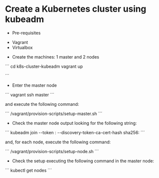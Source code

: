 # Create a Kubernetes cluster using kubeadm

* Pre-requisites

- Vagrant
- Virtualbox

* Create the machines: 1 master and 2 nodes

´´´
cd k8s-cluster-kubeadm
vagrant up

´´´

* Enter the master node

´´´
vagrant ssh master
´´´

and execute the following command:

´´´
/vagrant/provision-scripts/setup-master.sh
´´´

* Check the master node output looking for the following string:

´´´
kubeadm join --token <token> <master-ip>:<master-port> --discovery-token-ca-cert-hash sha256:<hash>
´´´

and, for each node, execute the following command:

´´´
/vagrant/provision-scripts/setup-node.sh <token> <hash>
´´´

* Check the setup executing the following command in the master node:

´´´
kubectl get nodes
´´´
